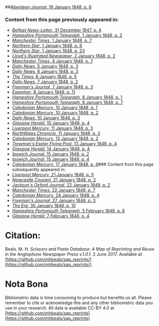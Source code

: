 ##[*Aberdeen Journal*, 19 January 1848, p. 6](https://mhbeals.github.io/sap_html/Aberdeen-Journal/Aberdeen-Journal-19-January-1848-p-6)

### Content from this page previously appeared in:
+ [*Belfast News-Letter*, 31 December 1847, p. 4](https://mhbeals.github.io/sap_html/Belfast-News-Letter/Belfast-News-Letter-31-December-1847-p-4)
+ [*Hampshire Portsmouth Telegraph*, 1 January 1848, p. 2](https://mhbeals.github.io/sap_html/Hampshire-Portsmouth-Telegraph/Hampshire-Portsmouth-Telegraph-1-January-1848-p-2)
+ [*Manchester Times*, 1 January 1848, p. 7](https://mhbeals.github.io/sap_html/Manchester-Times/Manchester-Times-1-January-1848-p-7)
+ [*Northern Star*, 1 January 1848, p. 6](https://mhbeals.github.io/sap_html/Northern-Star/Northern-Star-1-January-1848-p-6)
+ [*Northern Star*, 1 January 1848, p. 23](https://mhbeals.github.io/sap_html/Northern-Star/Northern-Star-1-January-1848-p-23)
+ [*Lloyd's Illustrated Newspaper*, 2 January 1848, p. 2](https://mhbeals.github.io/sap_html/Lloyd's-Illustrated-Newspaper/Lloyd's-Illustrated-Newspaper-2-January-1848-p-2)
+ [*Manchester Times*, 4 January 1848, p. 7](https://mhbeals.github.io/sap_html/Manchester-Times/Manchester-Times-4-January-1848-p-7)
+ [*Daily News*, 5 January 1848, p. 3](https://mhbeals.github.io/sap_html/Daily-News/Daily-News-5-January-1848-p-3)
+ [*Daily News*, 6 January 1848, p. 3](https://mhbeals.github.io/sap_html/Daily-News/Daily-News-6-January-1848-p-3)
+ [*The Times*, 6 January 1848, p. 5](https://mhbeals.github.io/sap_html/The-Times/The-Times-6-January-1848-p-5)
+ [*Daily News*, 7 January 1848, p. 2](https://mhbeals.github.io/sap_html/Daily-News/Daily-News-7-January-1848-p-2)
+ [*Freeman's Journal*, 7 January 1848, p. 3](https://mhbeals.github.io/sap_html/Freeman's-Journal/Freeman's-Journal-7-January-1848-p-3)
+ [*Examiner*, 8 January 1848, p. 11](https://mhbeals.github.io/sap_html/Examiner/Examiner-8-January-1848-p-11)
+ [*Hampshire Portsmouth Telegraph*, 8 January 1848, p. 1](https://mhbeals.github.io/sap_html/Hampshire-Portsmouth-Telegraph/Hampshire-Portsmouth-Telegraph-8-January-1848-p-1)
+ [*Hampshire Portsmouth Telegraph*, 8 January 1848, p. 7](https://mhbeals.github.io/sap_html/Hampshire-Portsmouth-Telegraph/Hampshire-Portsmouth-Telegraph-8-January-1848-p-7)
+ [*Caledonian Mercury*, 10 January 1848, p. 1](https://mhbeals.github.io/sap_html/Caledonian-Mercury/Caledonian-Mercury-10-January-1848-p-1)
+ [*Caledonian Mercury*, 10 January 1848, p. 2](https://mhbeals.github.io/sap_html/Caledonian-Mercury/Caledonian-Mercury-10-January-1848-p-2)
+ [*Daily News*, 10 January 1848, p. 3](https://mhbeals.github.io/sap_html/Daily-News/Daily-News-10-January-1848-p-3)
+ [*Glasgow Herald*, 10 January 1848, p. 4](https://mhbeals.github.io/sap_html/Glasgow-Herald/Glasgow-Herald-10-January-1848-p-4)
+ [*Liverpool Mercury*, 11 January 1848, p. 3](https://mhbeals.github.io/sap_html/Liverpool-Mercury/Liverpool-Mercury-11-January-1848-p-3)
+ [*NorthWales Chronicle*, 11 January 1848, p. 3](https://mhbeals.github.io/sap_html/NorthWales-Chronicle/NorthWales-Chronicle-11-January-1848-p-3)
+ [*Caledonian Mercury*, 13 January 1848, p. 2](https://mhbeals.github.io/sap_html/Caledonian-Mercury/Caledonian-Mercury-13-January-1848-p-2)
+ [*Trewman's Exeter Flying Post*, 13 January 1848, p. 4](https://mhbeals.github.io/sap_html/Trewman's-Exeter-Flying-Post/Trewman's-Exeter-Flying-Post-13-January-1848-p-4)
+ [*Glasgow Herald*, 14 January 1848, p. 4](https://mhbeals.github.io/sap_html/Glasgow-Herald/Glasgow-Herald-14-January-1848-p-4)
+ [*Ipswich Journal*, 15 January 1848, p. 2](https://mhbeals.github.io/sap_html/Ipswich-Journal/Ipswich-Journal-15-January-1848-p-2)
+ [*Ipswich Journal*, 15 January 1848, p. 4](https://mhbeals.github.io/sap_html/Ipswich-Journal/Ipswich-Journal-15-January-1848-p-4)
+ [*Caledonian Mercury*, 17 January 1848, p. 4](https://mhbeals.github.io/sap_html/Caledonian-Mercury/Caledonian-Mercury-17-January-1848-p-4)### Content from this page subsequently appeared in:
+ [*Liverpool Mercury*, 21 January 1848, p. 5](https://mhbeals.github.io/sap_html/Liverpool-Mercury/Liverpool-Mercury-21-January-1848-p-5)
+ [*Newcastle Courant*, 21 January 1848, p. 2](https://mhbeals.github.io/sap_html/Newcastle-Courant/Newcastle-Courant-21-January-1848-p-2)
+ [*Jackson's Oxford Journal*, 22 January 1848, p. 2](https://mhbeals.github.io/sap_html/Jackson's-Oxford-Journal/Jackson's-Oxford-Journal-22-January-1848-p-2)
+ [*Manchester Times*, 22 January 1848, p. 7](https://mhbeals.github.io/sap_html/Manchester-Times/Manchester-Times-22-January-1848-p-7)
+ [*Caledonian Mercury*, 24 January 1848, p. 4](https://mhbeals.github.io/sap_html/Caledonian-Mercury/Caledonian-Mercury-24-January-1848-p-4)
+ [*Freeman's Journal*, 27 January 1848, p. 3](https://mhbeals.github.io/sap_html/Freeman's-Journal/Freeman's-Journal-27-January-1848-p-3)
+ [*The Era*, 30 January 1848, p. 10](https://mhbeals.github.io/sap_html/The-Era/The-Era-30-January-1848-p-10)
+ [*Hampshire Portsmouth Telegraph*, 5 February 1848, p. 8](https://mhbeals.github.io/sap_html/Hampshire-Portsmouth-Telegraph/Hampshire-Portsmouth-Telegraph-5-February-1848-p-8)
+ [*Glasgow Herald*, 7 February 1848, p. 4](https://mhbeals.github.io/sap_html/Glasgow-Herald/Glasgow-Herald-7-February-1848-p-4)
                    
# Citation: 

Beals. M. H. *Scissors and Paste Database: A Map of Reprinting and Reuse in the Anglophone Newspaper Press v.1.0.1.* 2 June 2017. Available at [https://github.com/mhbeals/sap_reprints/](https://github.com/mhbeals/sap_reprints/). 
                    
# Nota Bona

Bibliometric data is time consuming to produce but benefits us all. Please remember to cite or acknowledge this and any other bibliometric data you use in your research. All data is available CC-BY 4.0 at [https://github.com/mhbeals/sap_reprints](https://github.com/mhbeals/sap_reprints)